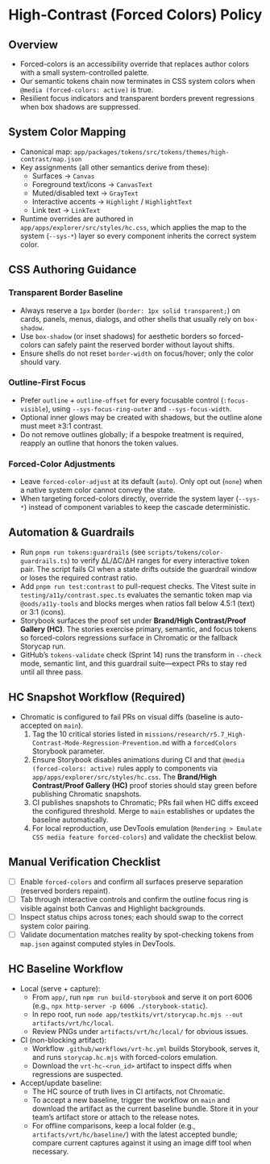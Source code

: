 # High-Contrast (Forced Colors) Policy

## Overview
- Forced-colors is an accessibility override that replaces author colors with a small system-controlled palette.
- Our semantic tokens chain now terminates in CSS system colors when `@media (forced-colors: active)` is true.
- Resilient focus indicators and transparent borders prevent regressions when box shadows are suppressed.

## System Color Mapping
- Canonical map: `app/packages/tokens/src/tokens/themes/high-contrast/map.json`
- Key assignments (all other semantics derive from these):
  - Surfaces → `Canvas`
  - Foreground text/icons → `CanvasText`
  - Muted/disabled text → `GrayText`
  - Interactive accents → `Highlight` / `HighlightText`
  - Link text → `LinkText`
- Runtime overrides are authored in `app/apps/explorer/src/styles/hc.css`, which applies the map to the system (`--sys-*`) layer so every component inherits the correct system color.

## CSS Authoring Guidance

### Transparent Border Baseline
- Always reserve a `1px` border (`border: 1px solid transparent;`) on cards, panels, menus, dialogs, and other shells that usually rely on `box-shadow`.
- Use `box-shadow` (or inset shadows) for aesthetic borders so forced-colors can safely paint the reserved border without layout shifts.
- Ensure shells do not reset `border-width` on focus/hover; only the color should vary.

### Outline-First Focus
- Prefer `outline` + `outline-offset` for every focusable control (`:focus-visible`), using `--sys-focus-ring-outer` and `--sys-focus-width`.
- Optional inner glows may be created with shadows, but the outline alone must meet ≥3:1 contrast.
- Do not remove outlines globally; if a bespoke treatment is required, reapply an outline that honors the token values.

### Forced-Color Adjustments
- Leave `forced-color-adjust` at its default (`auto`). Only opt out (`none`) when a native system color cannot convey the state.
- When targeting forced-colors directly, override the system layer (`--sys-*`) instead of component variables to keep the cascade deterministic.

## Automation & Guardrails
- Run `pnpm run tokens:guardrails` (see `scripts/tokens/color-guardrails.ts`) to verify ΔL/ΔC/ΔH ranges for every interactive token pair. The script fails CI when a state drifts outside the guardrail window or loses the required contrast ratio.
- Add `pnpm run test:contrast` to pull-request checks. The Vitest suite in `testing/a11y/contrast.spec.ts` evaluates the semantic token map via `@oods/a11y-tools` and blocks merges when ratios fall below 4.5:1 (text) or 3:1 (icons).
- Storybook surfaces the proof set under **Brand/High Contrast/Proof Gallery (HC)**. The stories exercise primary, semantic, and focus tokens so forced-colors regressions surface in Chromatic or the fallback Storycap run.
- GitHub’s `tokens-validate` check (Sprint 14) runs the transform in `--check` mode, semantic lint, and this guardrail suite—expect PRs to stay red until all three pass.

## HC Snapshot Workflow (Required)
- Chromatic is configured to fail PRs on visual diffs (baseline is auto-accepted on `main`).
  1. Tag the 10 critical stories listed in `missions/research/r5.7_High-Contrast-Mode-Regression-Prevention.md` with a `forcedColors` Storybook parameter.
  2. Ensure Storybook disables animations during CI and that `@media (forced-colors: active)` rules apply to components via `app/apps/explorer/src/styles/hc.css`. The **Brand/High Contrast/Proof Gallery (HC)** proof stories should stay green before publishing Chromatic snapshots.
  3. CI publishes snapshots to Chromatic; PRs fail when HC diffs exceed the configured threshold. Merge to `main` establishes or updates the baseline automatically.
  4. For local reproduction, use DevTools emulation (`Rendering > Emulate CSS media feature forced-colors`) and validate the checklist below.

## Manual Verification Checklist
- [ ] Enable `forced-colors` and confirm all surfaces preserve separation (reserved borders repaint).
- [ ] Tab through interactive controls and confirm the outline focus ring is visible against both Canvas and Highlight backgrounds.
- [ ] Inspect status chips across tones; each should swap to the correct system color pairing.
- [ ] Validate documentation matches reality by spot-checking tokens from `map.json` against computed styles in DevTools.

## HC Baseline Workflow
- Local (serve + capture):
  - From `app/`, run `npm run build-storybook` and serve it on port 6006 (e.g., `npx http-server -p 6006 ./storybook-static`).
  - In repo root, run `node app/testkits/vrt/storycap.hc.mjs --out artifacts/vrt/hc/local`.
  - Review PNGs under `artifacts/vrt/hc/local/` for obvious issues.
- CI (non-blocking artifact):
  - Workflow `.github/workflows/vrt-hc.yml` builds Storybook, serves it, and runs `storycap.hc.mjs` with forced-colors emulation.
  - Download the `vrt-hc-<run_id>` artifact to inspect diffs when regressions are suspected.
- Accept/update baseline:
  - The HC source of truth lives in CI artifacts, not Chromatic.
  - To accept a new baseline, trigger the workflow on `main` and download the artifact as the current baseline bundle. Store it in your team’s artifact store or attach to the release notes.
  - For offline comparisons, keep a local folder (e.g., `artifacts/vrt/hc/baseline/`) with the latest accepted bundle; compare current captures against it using an image diff tool when necessary.
